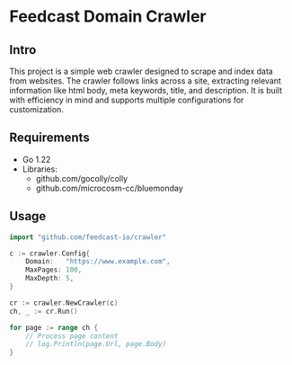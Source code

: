# Feedcast Domain Crawler

## Intro

This project is a simple web crawler designed to scrape and index data from websites. The crawler follows links across a site, extracting relevant information like html body, meta keywords, title, and description. It is built with efficiency in mind and supports multiple configurations for customization.

## Requirements
- Go 1.22
- Libraries:
  - github.com/gocolly/colly 
  - github.com/microcosm-cc/bluemonday

## Usage

```go
import "github.com/feedcast-io/crawler"

c := crawler.Config{
    Domain:   "https://www.example.com",
    MaxPages: 100,
    MaxDepth: 5,
}

cr := crawler.NewCrawler(c)
ch, _ := cr.Run()

for page := range ch {
    // Process page content
    // log.Println(page.Url, page.Body)
}


```
